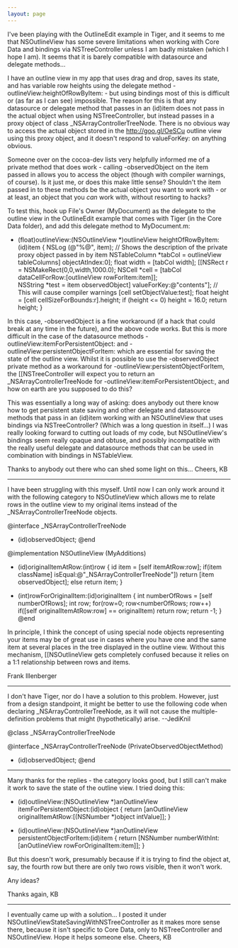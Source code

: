 ```yaml
---
layout: page
---
```


I've been playing with the OutlineEdit example in Tiger, and it seems to me that NSOutlineView has some severe limitations when working with Core Data and bindings via NSTreeController unless I am badly mistaken (which I hope I am). It seems that it is barely compatible with datasource and delegate methods...

I have an outline view in my app that uses drag and drop, saves its state, and has variable row heights using the delegate method -outlineView:heightOfRowByItem: - but using bindings most of this is difficult or (as far as I can see) impossible. The reason for this is that any datasource or delegate method that passes in an (id)item does not pass in the actual object when using NSTreeController, but instead passes in a proxy object of class _NSArrayControllerTreeNode. There is no obvious way to access the actual object stored in the http://goo.gl/OeSCu outline view using this proxy object, and it doesn't respond to valueForKey: on anything obvious.

Someone over on the cocoa-dev lists very helpfully informed me of a private method that does work - calling -observedObject on the item passed in allows you to access the object (though with compiler warnings, of course). Is it just me, or does this make little sense? Shouldn't the item passed in to these methods be the actual object you want to work with - or at least, an object that you *can* work with, without resorting to hacks?

To test this, hook up File's Owner (MyDocument) as the delegate to the outline view in the OutlineEdit example that comes with Tiger (in the Core Data folder), and add this delegate method to MyDocument.m:

     
- (float)outlineView:(NSOutlineView *)outlineView heightOfRowByItem:(id)item
{
	NSLog (@"%@", item); // Shows the description of the private proxy object passed in by item
	NSTableColumn *tabCol = outlineView tableColumns] objectAtIndex:0];
	float width = [tabCol width];
	[[NSRect r = NSMakeRect(0,0,width,1000.0);
	NSCell *cell = [tabCol dataCellForRow:[outlineView rowForItem:item]];	
	NSString *test = item observedObject] valueForKey:@"contents"]; // This will cause compiler warnings
	[cell setObjectValue:test];
	float height = [cell cellSizeForBounds:r].height;
	if (height <= 0) height = 16.0;
	return height;
}
 

In this case, -observedObject is a fine workaround (if a hack that could break at any time in the future), and the above code works. But this is more difficult in the case of the datasource methods -outlineView:itemForPersistentObject: and -outlineView:persistentObjectForItem: which are essential for saving the state of the outline view. Whilst it is possible to use the -observedObject private method as a workaround for -outlineView:persistentObjectForItem, the [[NSTreeController will expect you to return an _NSArrayControllerTreeNode for -outlineView:itemForPersistentObject:, and how on earth are you supposed to do this?

This was essentially a long way of asking: does anybody out there know how to get persistent state saving and other delegate and datasource methods that pass in an (id)item working with an NSOutlineView that uses bindings via NSTreeController? (Which was a long question in itself...) I was really looking forward to cutting out loads of my code, but NSOutlineView's bindings seem really opaque and obtuse, and possibly incompatible with the really useful delegate and datasource methods that can be used in combination with bindings in NSTableView.

Thanks to anybody out there who can shed some light on this...
Cheers,
KB

----
I have been struggling with this myself. Until now I can only work around it with the following category to NSOutlineView which allows me to relate rows in the outline view to my original items instead of the _NSArrayControllerTreeNode objects. 

    
@interface _NSArrayControllerTreeNode
- (id)observedObject;
@end

@implementation NSOutlineView (MyAdditions)

- (id)originalItemAtRow:(int)row
{
	id item = [self itemAtRow:row];
	if(item className] isEqual:@"_NSArrayControllerTreeNode"])
		return [item observedObject];
	else
		return item;
}

- (int)rowForOriginalItem:(id)originalItem
{
	int numberOfRows = [self numberOfRows];
	int row;
	for(row=0; row<numberOfRows; row++)
		if([self originalItemAtRow:row] == originalItem)
			return row;
	return -1;
}
@end
 

In principle, I think the concept of using special node objects representing your items may be of great use in cases where you have one and the same item at several places in the tree displayed in the outline view. Without this mechanism, [[NSOutlineView gets completely confused because it relies on a 1:1 relationship between rows and items.

Frank Illenberger

----
I don't have Tiger, nor do I have a solution to this problem. However, just from a design standpoint, it might be better to use the following code when declaring     _NSArrayControllerTreeNode, as it will not cause the multiple-definition problems that might (hypothetically) arise. --JediKnil
    
@class _NSArrayControllerTreeNode

@interface _NSArrayControllerTreeNode (PrivateObservedObjectMethod)
- (id)observedObject;
@end


----

Many thanks for the replies - the category looks good, but I still can't make it work to save the state of the outline view. I tried doing this:

    
- (id)outlineView:(NSOutlineView *)anOutlineView itemForPersistentObject:(id)object
{
	return [anOutlineView originalItemAtRow:[(NSNumber *)object intValue]];
}

- (id)outlineView:(NSOutlineView *)anOutlineView persistentObjectForItem:(id)item
{
	return [NSNumber numberWithInt:[anOutlineView rowForOriginalItem:item]];
}


But this doesn't work, presumably because if it is trying to find the object at, say, the fourth row but there are only two rows visible, then it won't work.

Any ideas?

Thanks again,
KB

----

I eventually came up with a solution... I posted it under NSOutlineViewStateSavingWithNSTreeController as it makes more sense there, because it isn't specific to Core Data, only to NSTreeController and NSOutlineView. Hope it helps someone else.
Cheers,
KB
